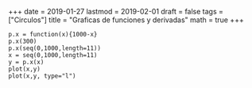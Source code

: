 +++
date      = 2019-01-27
lastmod   = 2019-02-01
draft     = false
tags      = ["Circulos"]
title     = "Graficas de funciones y derivadas"
math      = true
+++


```{r}
p.x = function(x){1000-x}
p.x(300)
p.x(seq(0,1000,length=11))
x = seq(0,1000,length=11)
y = p.x(x)
plot(x,y)
plot(x,y, type="l")
```

